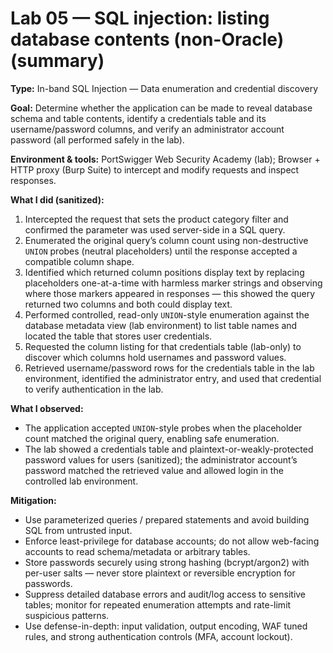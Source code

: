 # Lab 05 — SQL injection: listing database contents (non-Oracle) (summary)

**Type:** In-band SQL Injection — Data enumeration and credential discovery 

**Goal:** Determine whether the application can be made to reveal database schema and table contents, identify a credentials table and its username/password columns, and verify an administrator account password (all performed safely in the lab).

**Environment & tools:** PortSwigger Web Security Academy (lab); Browser + HTTP proxy (Burp Suite) to intercept and modify requests and inspect responses.

**What I did (sanitized):**
1. Intercepted the request that sets the product category filter and confirmed the parameter was used server-side in a SQL query.  
2. Enumerated the original query’s column count using non-destructive `UNION` probes (neutral placeholders) until the response accepted a compatible column shape.  
3. Identified which returned column positions display text by replacing placeholders one-at-a-time with harmless marker strings and observing where those markers appeared in responses — this showed the query returned two columns and both could display text.  
4. Performed controlled, read-only `UNION`-style enumeration against the database metadata view (lab environment) to list table names and located the table that stores user credentials.  
5. Requested the column listing for that credentials table (lab-only) to discover which columns hold usernames and password values.  
6. Retrieved username/password rows for the credentials table in the lab environment, identified the administrator entry, and used that credential to verify authentication in the lab.

**What I observed:**  
- The application accepted `UNION`-style probes when the placeholder count matched the original query, enabling safe enumeration.  
- The lab showed a credentials table and plaintext-or-weakly-protected password values for users (sanitized); the administrator account’s password matched the retrieved value and allowed login in the controlled lab environment.

**Mitigation:**  
- Use parameterized queries / prepared statements and avoid building SQL from untrusted input.  
- Enforce least-privilege for database accounts; do not allow web-facing accounts to read schema/metadata or arbitrary tables.  
- Store passwords securely using strong hashing (bcrypt/argon2) with per-user salts — never store plaintext or reversible encryption for passwords.  
- Suppress detailed database errors and audit/log access to sensitive tables; monitor for repeated enumeration attempts and rate-limit suspicious patterns.  
- Use defense-in-depth: input validation, output encoding, WAF tuned rules, and strong authentication controls (MFA, account lockout).


